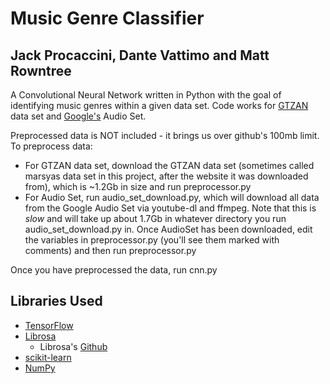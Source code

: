 # Music Genre Classifier
## Jack Procaccini, Dante Vattimo and Matt Rowntree

A Convolutional Neural Network written in Python with the goal of identifying music genres within a given data set.
Code works for [GTZAN](http://marsyas.info/downloads/datasets.html) data set and [Google's](https://research.google.com/audioset/index.html) Audio Set.

Preprocessed data is NOT included - it brings us over github's 100mb limit. To preprocess data:
* For GTZAN data set, download the GTZAN data set (sometimes called marsyas data set in this project, after the website it was downloaded from), which is ~1.2Gb in size and run preprocessor.py
* For Audio Set, run audio_set_download.py, which will download all data from the Google Audio Set via youtube-dl and ffmpeg. Note that this is *slow* and will take up about 1.7Gb in whatever directory you run audio_set_download.py in. Once AudioSet has been downloaded, edit the variables in preprocessor.py (you'll see them marked with comments) and then run preprocessor.py

Once you have preprocessed the data, run cnn.py

## Libraries Used
* [TensorFlow](https://www.tensorflow.org/)
* [Librosa](https://librosa.org/doc/latest/index.html)
    * Librosa's [Github](https://github.com/librosa/librosa)
* [scikit-learn](https://scikit-learn.org/stable/)
* [NumPy](https://numpy.org/)